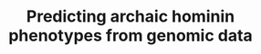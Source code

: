 ---
citation: "**Brand CM**, Colbran LL, Capra JA. 2022. Predicting archaic hominin phenotypes from genomic data. *Annual Review of Genomics and Human Genetics*. 2022. 23: 591–612"
title: "Predicting archaic hominin phenotypes from genomic data"
authors: "**Brand CM**, Colbran LL, Capra JA"
journal: "Annual Review of Genomics and Human Genetics"
pub_date: "2022-04-19"
pmid: "35440148"
image: "/images/publications/2022-04-19_brand.png"
pdf: "/files/publication_pdfs/2022-04-19_brand.pdf"
url: "https://www.annualreviews.org/doi/abs/10.1146/annurev-genom-111521-121903"
---